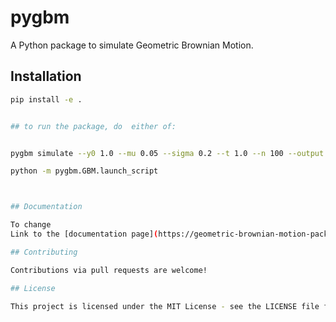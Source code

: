 # pygbm

A Python package to simulate Geometric Brownian Motion.

## Installation

```sh
pip install -e .


## to run the package, do  either of:


pygbm simulate --y0 1.0 --mu 0.05 --sigma 0.2 --t 1.0 --n 100 --output gbm_plot.png

python -m pygbm.GBM.launch_script



## Documentation

To change
Link to the [documentation page](https://geometric-brownian-motion-package-test.readthedocs.io/en/latest/).

## Contributing

Contributions via pull requests are welcome!

## License

This project is licensed under the MIT License - see the LICENSE file for details.

